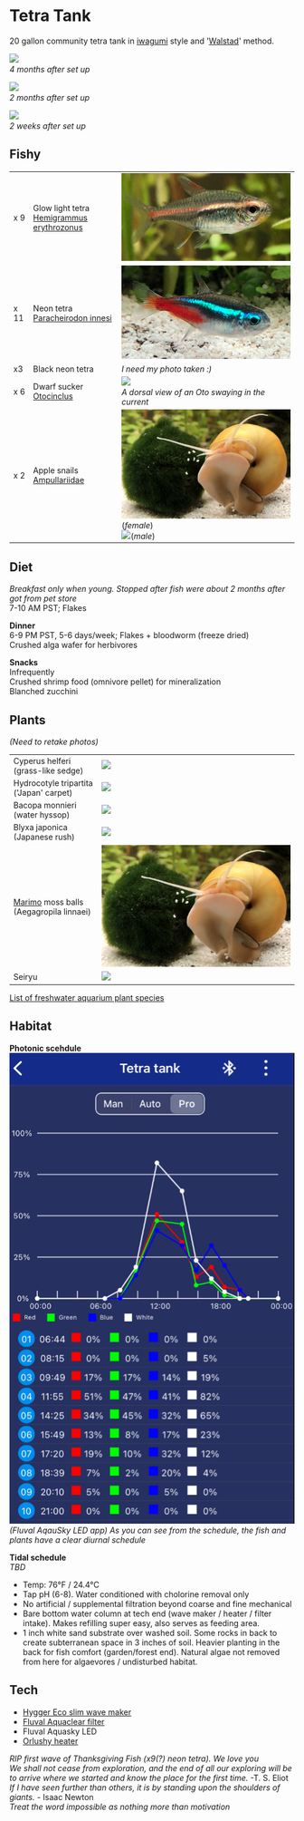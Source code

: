 # Tetra Tank

20 gallon community tetra tank in [iwagumi](https://duckduckgo.com/?q=iwagumi&iax=images&ia=images) style and '[Walstad](https://duckduckgo.com/?q=walstad+method&ia=web)' method.  

![](tank.gif)  
*4 months after set up*

![](tetra_tank2.png)  
*2 months after set up*

![](tetra_tank.png)  
*2 weeks after set up*

## Fishy

||||
| --- | --- | --- |
|x 9 | Glow light tetra [Hemigrammus erythrozonus](https://en.wikipedia.org/wiki/Hemigrammus_erythrozonus) | ![](glowie.png) |
|x 11| Neon tetra [Paracheirodon innesi](https://en.wikipedia.org/wiki/Neon_tetra) | ![](neon.png) |
|x3  | Black neon tetra | *I need my photo taken :)* |
|x 6 | Dwarf sucker [Otocinclus](https://en.wikipedia.org/wiki/Otocinclus) | ![](oto.gif) <br> *A dorsal view of an Oto swaying in the current* |
|x 2 | Apple snails [Ampullariidae](https://en.wikipedia.org/wiki/Ampullariidae) | ![Gold snail](marimo.png) (*female*) <br> ![](blackSnail.png)(*male*)|

## Diet

*Breakfast only when young. Stopped after fish were about 2 months after got from pet store*  
7-10 AM PST; Flakes
 
**Dinner**  
6-9 PM PST, 5-6 days/week; Flakes + bloodworm (freeze dried)  
Crushed alga wafer for herbivores

**Snacks**  
Infrequently  
Crushed shrimp food (omnivore pellet) for mineralization  
Blanched zucchini

## Plants

*(Need to retake photos)*

|||
| --- | --- |
| Cyperus helferi (grass-like sedge) | ![](cyperus.png) |
| Hydrocotyle tripartita ('Japan' carpet) | ![](tripartita.png) |
| Bacopa monnieri (water hyssop) | ![](bacopa.png) |
| Blyxa japonica (Japanese rush) | ![](blyxa.png) |
| [Marimo](https://en.wikipedia.org/wiki/Marimo) moss balls (Aegagropila linnaei)| ![](marimo.png) |
| Seiryu | ![](hadouken.png) |

[List of freshwater aquarium plant species](https://en.wikipedia.org/wiki/List_of_freshwater_aquarium_plant_species)

## Habitat 

**Photonic scehdule**  
![](photonic.png)  
*(Fluval AqauSky LED app) As you can see from the schedule, the fish and plants have a clear diurnal schedule*

**Tidal schedule**  
*TBD*

* Temp: 76°F / 24.4°C
* Tap pH (6-8). Water conditioned with cholorine removal only
* No artificial / supplemental filtration beyond coarse and fine mechanical
* Bare bottom water column at tech end (wave maker / heater / filter intake). Makes refilling super easy, also serves as feeding area.
* 1 inch white sand substrate over washed soil. Some rocks in back to create subterranean space in 3 inches of soil. Heavier planting in the back for fish comfort (garden/forest end). Natural algae not removed from here for algaevores / undisturbed habitat.

## Tech
* [Hygger Eco slim wave maker](https://github.com/rsairu/howto/blob/main/hygger_eco_slim.md)
* [Fluval Aquaclear filter](https://github.com/rsairu/howto/blob/main/fluval_aquaclear_powerfilter.md)
* Fluval Aquasky LED
* [Orlushy heater](https://github.com/rsairu/howto/blob/main/orlushy_heater.md)

*RIP first wave of Thanksgiving Fish (x9(?) neon tetra). We love you*  
*We shall not cease from exploration, and the end of all our exploring will be to arrive where we started and know the place for the first time.* -T. S. Eliot  
*If I have seen further than others, it is by standing upon the shoulders of giants.* - Isaac Newton  
*Treat the word impossible as nothing more than motivation*
